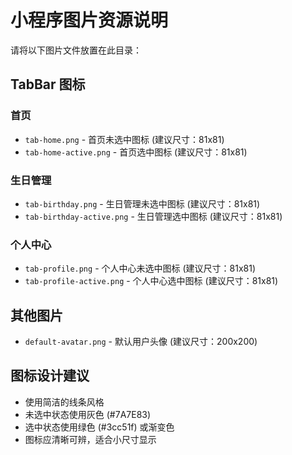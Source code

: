 # 小程序图片资源说明

请将以下图片文件放置在此目录：

## TabBar 图标

### 首页
- `tab-home.png` - 首页未选中图标 (建议尺寸：81x81)
- `tab-home-active.png` - 首页选中图标 (建议尺寸：81x81)

### 生日管理
- `tab-birthday.png` - 生日管理未选中图标 (建议尺寸：81x81)
- `tab-birthday-active.png` - 生日管理选中图标 (建议尺寸：81x81)

### 个人中心
- `tab-profile.png` - 个人中心未选中图标 (建议尺寸：81x81)
- `tab-profile-active.png` - 个人中心选中图标 (建议尺寸：81x81)

## 其他图片
- `default-avatar.png` - 默认用户头像 (建议尺寸：200x200)

## 图标设计建议
- 使用简洁的线条风格
- 未选中状态使用灰色 (#7A7E83)
- 选中状态使用绿色 (#3cc51f) 或渐变色
- 图标应清晰可辨，适合小尺寸显示
